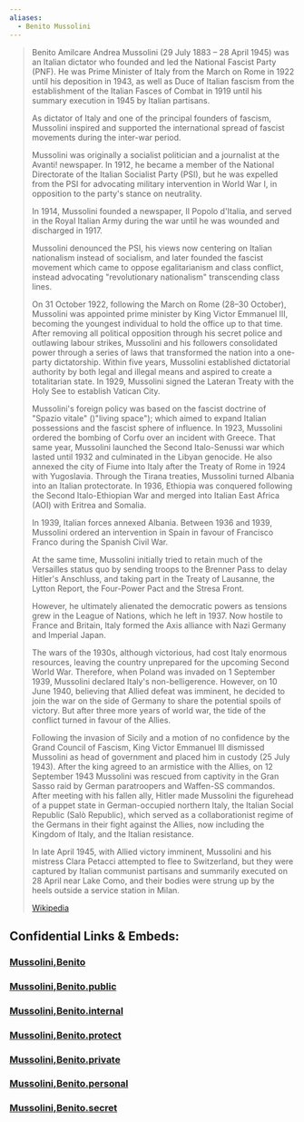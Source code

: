 ```yaml
---
aliases:
  - Benito Mussolini
---
```


> Benito Amilcare Andrea Mussolini (29 July 1883 – 28 April 1945) was an Italian dictator 
> who founded and led the National Fascist Party (PNF). 
> He was Prime Minister of Italy from the March on Rome in 1922 until his deposition in 1943, 
> as well as Duce of Italian fascism from the establishment of the Italian Fasces of Combat in 1919 
> until his summary execution in 1945 by Italian partisans. 
> 
> As dictator of Italy and one of the principal founders of fascism, 
> Mussolini inspired and supported the international spread of fascist movements 
> during the inter-war period.
>
> Mussolini was originally a socialist politician and a journalist at the Avanti! newspaper. 
> In 1912, he became a member of the National Directorate of the Italian Socialist Party (PSI), 
> but he was expelled from the PSI for advocating military intervention in World War I, 
> in opposition to the party's stance on neutrality. 
> 
> In 1914, Mussolini founded a newspaper, Il Popolo d'Italia, 
> and served in the Royal Italian Army during the war until he was wounded and discharged in 1917. 
> 
> Mussolini denounced the PSI, his views now centering on Italian nationalism instead of socialism, 
> and later founded the fascist movement which came to oppose egalitarianism and class conflict, 
> instead advocating "revolutionary nationalism" transcending class lines. 
> 
> On 31 October 1922, following the March on Rome (28–30 October), 
> Mussolini was appointed prime minister by King Victor Emmanuel III, 
> becoming the youngest individual to hold the office up to that time. 
> After removing all political opposition through his secret police and outlawing labour strikes, 
> Mussolini and his followers consolidated power through a series of laws 
> that transformed the nation into a one-party dictatorship. 
> Within five years, Mussolini established dictatorial authority by both legal and illegal means 
> and aspired to create a totalitarian state. 
> In 1929, Mussolini signed the Lateran Treaty with the Holy See to establish Vatican City.
>
> Mussolini's foreign policy was based on the fascist doctrine of "Spazio vitale" ()"living space"); 
> which aimed to expand Italian possessions and the fascist sphere of influence. 
> In 1923, Mussolini ordered the bombing of Corfu over an incident with Greece. 
> That same year, Mussolini launched the Second Italo-Senussi war which lasted until 1932 
> and culminated in the Libyan genocide. 
> He also annexed the city of Fiume into Italy after the Treaty of Rome in 1924 with Yugoslavia. 
> Through the Tirana treaties, Mussolini turned Albania into an Italian protectorate. 
> In 1936, Ethiopia was conquered following the Second Italo-Ethiopian War 
> and merged into Italian East Africa (AOI) with Eritrea and Somalia. 
> 
> In 1939, Italian forces annexed Albania. Between 1936 and 
> 1939, Mussolini ordered an intervention in Spain in favour of Francisco Franco 
> during the Spanish Civil War. 
> 
> At the same time, Mussolini initially tried to retain much of the Versailles status quo 
> by sending troops to the Brenner Pass to delay Hitler's Anschluss, and taking part in 
> the Treaty of Lausanne, the Lytton Report, the Four-Power Pact and the Stresa Front. 
> 
> However, he ultimately alienated the democratic powers 
> as tensions grew in the League of Nations, which he left in 1937. 
> Now hostile to France and Britain, Italy formed the Axis alliance with Nazi Germany 
> and Imperial Japan.
>
> The wars of the 1930s, although victorious, had cost Italy enormous resources, 
> leaving the country unprepared for the upcoming Second World War. 
> Therefore, when Poland was invaded on 1 September 1939, 
> Mussolini declared Italy's non-belligerence. 
> However, on 10 June 1940, believing that Allied defeat was imminent, 
> he decided to join the war on the side of Germany to share the potential spoils of victory. 
> But after three more years of world war, the tide of the conflict turned in favour of the Allies. 
> 
> Following the invasion of Sicily and a motion of no confidence by the Grand Council of Fascism, 
> King Victor Emmanuel III dismissed Mussolini as head of government 
> and placed him in custody (25 July 1943). 
> After the king agreed to an armistice with the Allies, on 12 September 1943 
> Mussolini was rescued from captivity in the Gran Sasso raid 
> by German paratroopers and Waffen-SS commandos. 
> After meeting with his fallen ally, Hitler made Mussolini the figurehead of 
> a puppet state in German-occupied northern Italy, the Italian Social Republic (Salò Republic), 
> which served as a collaborationist regime of the Germans in their fight against the Allies, 
> now including the Kingdom of Italy, and the Italian resistance.
>
> In late April 1945, with Allied victory imminent, Mussolini and his mistress Clara Petacci 
> attempted to flee to Switzerland, but they were captured by Italian communist partisans 
> and summarily executed on 28 April near Lake Como, 
> and their bodies were strung up by the heels outside a service station in Milan.
>
> [Wikipedia](https://en.wikipedia.org/wiki/Benito%20Mussolini)




## Confidential Links & Embeds: 

### [Mussolini,Benito](/_Standards/Technology/Construction/Architecture/Mussolini,Benito.md) 

### [Mussolini,Benito.public](/_public/Technology/Construction/Architecture/Mussolini,Benito.public.md) 

### [Mussolini,Benito.internal](/_internal/Technology/Construction/Architecture/Mussolini,Benito.internal.md) 

### [Mussolini,Benito.protect](/_protect/Technology/Construction/Architecture/Mussolini,Benito.protect.md) 

### [Mussolini,Benito.private](/_private/Technology/Construction/Architecture/Mussolini,Benito.private.md) 

### [Mussolini,Benito.personal](/_personal/Technology/Construction/Architecture/Mussolini,Benito.personal.md) 

### [Mussolini,Benito.secret](/_secret/Technology/Construction/Architecture/Mussolini,Benito.secret.md)

